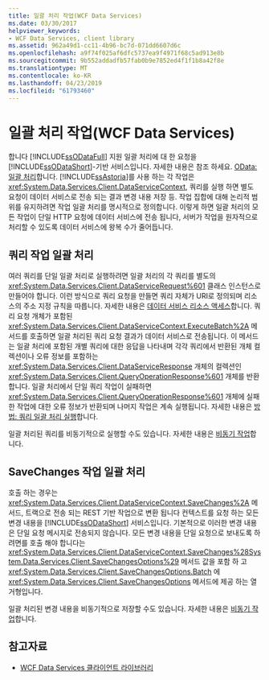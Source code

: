 ```yaml
---
title: 일괄 처리 작업(WCF Data Services)
ms.date: 03/30/2017
helpviewer_keywords:
- WCF Data Services, client library
ms.assetid: 962a49d1-cc11-4b96-bc7d-071dd6607d6c
ms.openlocfilehash: a9f74f025af6dfc5737ea9f4971f68c5ad913e8b
ms.sourcegitcommit: 9b552addadfb57fab0b9e7852ed4f1f1b8a42f8e
ms.translationtype: MT
ms.contentlocale: ko-KR
ms.lasthandoff: 04/23/2019
ms.locfileid: "61793460"
---
```

# <a name="batching-operations-wcf-data-services"></a>일괄 처리 작업(WCF Data Services)
합니다 [!INCLUDE[ssODataFull](../../../../includes/ssodatafull-md.md)] 지원 일괄 처리에 대 한 요청을 [!INCLUDE[ssODataShort](../../../../includes/ssodatashort-md.md)]-기반 서비스입니다. 자세한 내용은 참조 하세요. [OData: 일괄 처리](https://go.microsoft.com/fwlink/?LinkId=186075)합니다. [!INCLUDE[ssAstoria](../../../../includes/ssastoria-md.md)]를 사용 하는 각 작업은 <xref:System.Data.Services.Client.DataServiceContext>, 쿼리를 실행 하면 별도 요청이 데이터 서비스로 전송 되는 결과 변경 내용 저장 등. 작업 집합에 대해 논리적 범위를 유지하려면 작업 일괄 처리를 명시적으로 정의합니다. 이렇게 하면 일괄 처리의 모든 작업이 단일 HTTP 요청에 데이터 서비스에 전송 됩니다, 서버가 작업을 원자적으로 처리할 수 있도록 데이터 서비스에 왕복 수가 줄어듭니다.  
  
## <a name="batching-query-operations"></a>쿼리 작업 일괄 처리  
 여러 쿼리를 단일 일괄 처리로 실행하려면 일괄 처리의 각 쿼리를 별도의 <xref:System.Data.Services.Client.DataServiceRequest%601> 클래스 인스턴스로 만들어야 합니다. 이런 방식으로 쿼리 요청을 만들면 쿼리 자체가 URI로 정의되며 리소스의 주소 지정 규칙을 따릅니다. 자세한 내용은 [데이터 서비스 리소스 액세스](../../../../docs/framework/data/wcf/accessing-data-service-resources-wcf-data-services.md)합니다. 쿼리 요청 개체가 포함된 <xref:System.Data.Services.Client.DataServiceContext.ExecuteBatch%2A> 메서드를 호출하면 일괄 처리된 쿼리 요청 결과가 데이터 서비스로 전송됩니다. 이 메서드는 일괄 처리에 포함된 개별 쿼리에 대한 응답을 나타내며 각각 쿼리에서 반환된 개체 컬렉션이나 오류 정보를 포함하는 <xref:System.Data.Services.Client.DataServiceResponse> 개체의 컬렉션인 <xref:System.Data.Services.Client.QueryOperationResponse%601> 개체를 반환합니다. 일괄 처리에서 단일 쿼리 작업이 실패하면 <xref:System.Data.Services.Client.QueryOperationResponse%601> 개체에 실패한 작업에 대한 오류 정보가 반환되며 나머지 작업은 계속 실행됩니다. 자세한 내용은 [방법: 쿼리 일괄 처리 실행](../../../../docs/framework/data/wcf/how-to-execute-queries-in-a-batch-wcf-data-services.md)합니다.  
  
 일괄 처리된 쿼리를 비동기적으로 실행할 수도 있습니다. 자세한 내용은 [비동기 작업](../../../../docs/framework/data/wcf/asynchronous-operations-wcf-data-services.md)합니다.  
  
## <a name="batching-the-savechanges-operation"></a>SaveChanges 작업 일괄 처리  
 호출 하는 경우는 <xref:System.Data.Services.Client.DataServiceContext.SaveChanges%2A> 메서드, 트랙으로 전송 되는 REST 기반 작업으로 변환 됩니다 컨텍스트를 요청 하는 모든 변경 내용을 [!INCLUDE[ssODataShort](../../../../includes/ssodatashort-md.md)] 서비스입니다. 기본적으로 이러한 변경 내용은 단일 요청 메시지로 전송되지 않습니다. 모든 변경 내용을 단일 요청으로 보내도록 하려면를 호출 해야 합니다는 <xref:System.Data.Services.Client.DataServiceContext.SaveChanges%28System.Data.Services.Client.SaveChangesOptions%29> 메서드 값을 포함 하 고 <xref:System.Data.Services.Client.SaveChangesOptions.Batch> 에 <xref:System.Data.Services.Client.SaveChangesOptions> 메서드에 제공 하는 열거형입니다.  
  
 일괄 처리된 변경 내용을 비동기적으로 저장할 수도 있습니다. 자세한 내용은 [비동기 작업](../../../../docs/framework/data/wcf/asynchronous-operations-wcf-data-services.md)합니다.  
  
## <a name="see-also"></a>참고자료

- [WCF Data Services 클라이언트 라이브러리](../../../../docs/framework/data/wcf/wcf-data-services-client-library.md)

